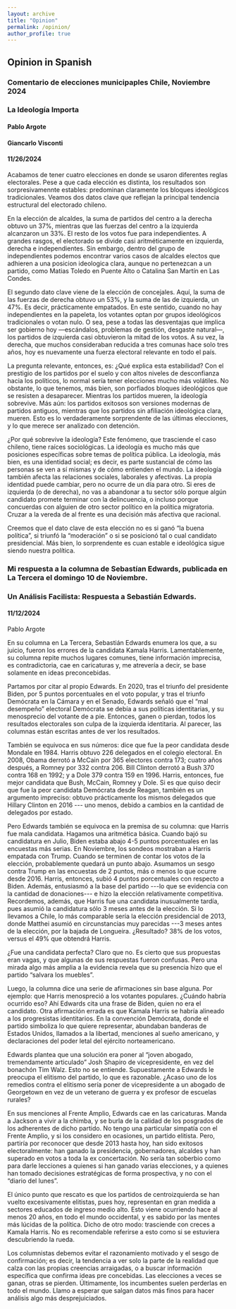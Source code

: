 ```yaml
---
layout: archive
title: "Opinion"
permalink: /opinion/
author_profile: true
---
```


## Opinion in Spanish

### Comentario de elecciones municipaples Chile, Noviembre 2024

### La Ideología Importa


#### Pablo Argote

#### Giancarlo Visconti

#### 11/26/2024

Acabamos de tener cuatro elecciones en donde se usaron diferentes reglas electorales. Pese a que cada elección es distinta, los resultados son sorpresivamennte estables: predominan claramente los bloques ideológicos tradicionales. Veamos dos datos clave que reflejan la principal tendencia estructural del electorado chileno.

En la elección de alcaldes, la suma de partidos del centro a la derecha obtuvo un 37%, mientras que las fuerzas del centro a la izquierda alcanzaron un 33%. El resto de los votos fue para independientes. A grandes rasgos, el electorado se divide casi aritméticamente en izquierda, derecha e independientes. Sin embargo, dentro del grupo de independientes podemos encontrar varios casos de alcaldes electos que adhieren a una posicion ideologica clara, aunque no pertenezcan a un partido, como Matias Toledo en Puente Alto o Catalina San Martín en Las Condes.

El segundo dato clave viene de la elección de concejales. Aquí, la suma de las fuerzas de derecha obtuvo un 53%, y la suma de las de izquierda, un 47%. Es decir, prácticamente empatados. En este sentido, cuando no hay independientes en la papeleta, los votantes optan por grupos ideológicos tradicionales o votan nulo. O sea, pese a todas las desventajas que implica ser gobierno hoy —escándalos, problemas de gestión, desgaste natural—, los partidos de izquierda casi obtuvieron la mitad de los votos. A su vez, la derecha, que muchos consideraban reducida a tres comunas hace solo tres años, hoy es nuevamente una fuerza electoral relevante en todo el país.

La pregunta relevante, entonces, es: ¿Qué explica esta estabilidad? Con el prestigio de los partidos por el suelo y con altos niveles de desconfianza hacia los políticos, lo normal sería tener elecciones mucho más volátiles. No obstante, lo que tenemos, más bien, son porfiados bloques ideológicos que se resisten a desaparecer. Mientras los partidos mueren, la ideología sobrevive. Más aún: los partidos exitosos son versiones modernas de partidos antiguos, mientras que los partidos sin afiliación ideológica clara, mueren. Esto es lo verdaderamente sorprendente de las últimas elecciones, y lo que merece ser analizado con detención.

¿Por qué sobrevive la ideología? Este fenómeno, que trasciende el caso chileno, tiene raíces sociológicas. La ideología es mucho más que posiciones específicas sobre temas de política pública. La ideología, más bien, es una identidad social; es decir, es parte sustancial de cómo las personas se ven a sí mismas y de cómo entienden el mundo. La ideología también afecta las relaciones sociales, laborales y afectivas. La propia identidad puede cambiar, pero no ocurre de un día para otro. Si eres de izquierda (o de derecha), no vas a abandonar a tu sector sólo porque algún candidato promete terminar con la delincuencia, o incluso porque concuerdas con alguien de otro sector político en la política migratoria. Cruzar a la vereda de al frente es una decisión más afectiva que racional.

Creemos que el dato clave de esta elección no es si ganó “la buena política”, si triunfó la “moderación” o si se posicionó tal o cual candidato presidencial. Más bien, lo sorprendente es cuan estable e ideológica sigue siendo nuestra política.


### Mi respuesta a la columna de Sebastían Edwards, publicada en La Tercera el domingo 10 de Noviembre.

### Un Análisis Facilista: Respuesta a Sebastián Edwards.

#### 11/12/2024
 
Pablo Argote
 
​En su columna en La Tercera, Sebastián Edwards enumera los que, a su juicio, fueron los errores de la candidata Kamala Harris. Lamentablemente, su columna repite muchos lugares comunes, tiene información imprecisa, es contradictoria, cae en caricaturas y, me atrevería a decir, se base solamente en ideas preconcebidas.
 
Partamos por citar al propio Edwards. En 2020, tras el triunfo del presidente Biden, por 5 puntos porcentuales en el voto popular, y tras el triunfo Demócrata en la Cámara y en el Senado, Edwards señaló que el “mal desempeño” electoral Demócrata se debía a sus políticas identitarias, y su menosprecio del votante de a pie. Entonces, ganen o pierdan, todos los resultados electorales son culpa de la izquierda identitaria. Al parecer, las columnas están escritas antes de ver los resultados.
 
También se equivoca en sus números: dice que fue la peor candidata desde Mondale en 1984. Harris obtuvo 226 delegados en el colegio electoral. En 2008, Obama derrotó a McCain por 365 electores contra 173; cuatro años después, a Romney por 332 contra 206. Bill Clinton derrotó a Bush 370 contra 168 en 1992; y a Dole 379 contra 159 en 1996. Harris, entonces, fue mejor candidata que Bush, McCain, Romney y Dole. Si es que quiso decir que fue la peor candidata Demócrata desde Reagan, también es un argumento impreciso: obtuvo prácticamente los mismos delegados que Hillary Clinton en 2016 --- uno menos, debido a cambios en la cantidad de delegados por estado.
 
Pero Edwards también se equivoca en la premisa de su columna: que Harris fue mala candidata. Hagamos una aritmética básica. Cuando bajó su candidatura en Julio, Biden estaba abajo 4-5 puntos porcentuales en las encuestas más serias. En Noviembre, los sondeos mostraban a Harris empatada con Trump. Cuando se terminen de contar los votos de la elección, probablemente quedará un punto abajo. Asumamos un sesgo contra Trump en las encuestas de 2 puntos, más o menos lo que ocurre desde 2016. Harris, entonces, subió 4 puntos porcentuales con respecto a Biden. Además, entusiasmó a la base del partido ---lo que se evidencia con la cantidad de donaciones--- e hizo la elección relativamente competitiva. Recordemos, además, que Harris fue una candidata inusualmente tardía, pues asumió la candidatura sólo 3 meses antes de la elección. Si lo llevamos a Chile, lo más comparable sería la elección presidencial de 2013, donde Matthei asumió en circunstancias muy parecidas ---3 meses antes de la elección, por la bajada de Longueira. ¿Resultado? 38% de los votos, versus el 49% que obtendrá Harris.
 
¿Fue una candidata perfecta? Claro que no. Es cierto que sus propuestas eran vagas, y que algunas de sus respuestas fueron confusas. Pero una mirada algo más amplia a la evidencia revela que su presencia hizo que el partido “salvara los muebles”.
 
Luego, la columna dice una serie de afirmaciones sin base alguna. Por ejemplo: que Harris menospreció a los votantes populares. ¿Cuándo habría ocurrido eso? Ahí Edwards cita una frase de Biden, quien no era el candidato. Otra afirmación errada es que Kamala Harris se habría alineado a los progresistas identitarios. En la convención Demócrata, donde el partido simboliza lo que quiere representar, abundaban banderas de Estados Unidos, llamados a la libertad, menciones al sueño americano, y declaraciones del poder letal del ejército norteamericano.
 
Edwards plantea que una solución era poner al “joven abogado, tremendamente articulado” Josh Shapiro de vicepresidente, en vez del bonachón Tim Walz. Esto no se entiende. Supuestamente a Edwards le preocupa el elitismo del partido, lo que es razonable. ¿Acaso uno de los remedios contra el elitismo sería poner de vicepresidente a un abogado de Georgetown en vez de un veterano de guerra y ex profesor de escuelas rurales?
 
En sus menciones al Frente Amplio, Edwards cae en las caricaturas. Manda a Jackson a vivir a la chimba, y se burla de la calidad de los posgrados de los adherentes de dicho partido. No tengo una particular simpatía con el Frente Amplio, y si los considero en ocasiones, un partido elitista. Pero, partiría por reconocer que desde 2013 hasta hoy, han sido exitosos electoralmente: han ganado la presidencia, gobernadores, alcaldes y han superado en votos a toda la ex concertación. No sería tan soberbio como para darle lecciones a quienes si han ganado varias elecciones, y a quienes han tomado decisiones estratégicas de forma prospectiva, y no con el “diario del lunes”.
 
El único punto que rescato es que los partidos de centroizquierda se han vuelto excesivamente elitistas, pues hoy, representan en gran medida a sectores educados de ingreso medio alto. Esto viene ocurriendo hace al menos 20 años, en todo el mundo occidental, y es sabido por las mentes más lúcidas de la política. Dicho de otro modo: trasciende con creces a Kamala Harris. No es recomendable referirse a esto como si se estuviera descubriendo la rueda.
 
Los columnistas debemos evitar el razonamiento motivado y el sesgo de confirmación; es decir, la tendencia a ver solo la parte de la realidad que calza con las propias creencias arraigadas, o a buscar información específica que confirma ideas pre concebidas. Las elecciones a veces se ganan, otras se pierden. Últimamente, los incumbentes suelen perderlas en todo el mundo. Llamo a esperar que salgan datos más finos para hacer análisis algo más desprejuiciados.
